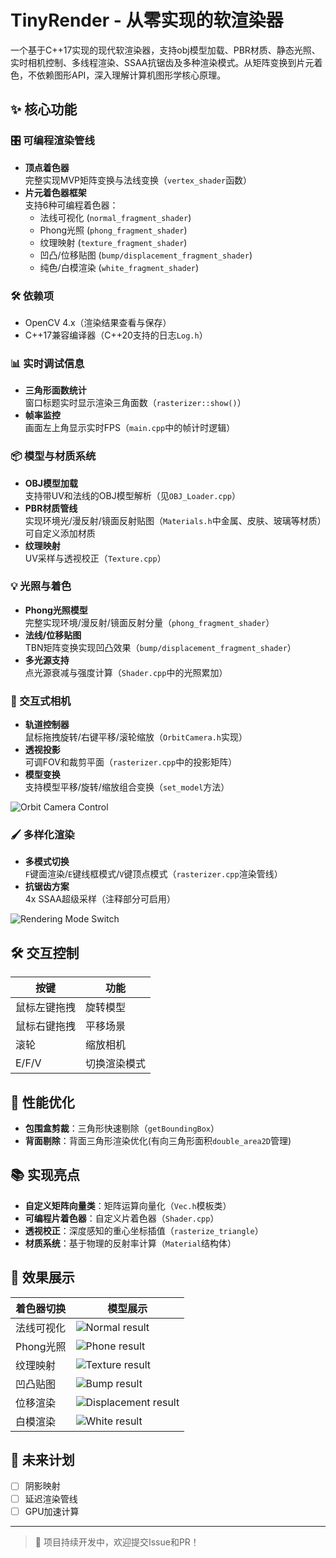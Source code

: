 # TinyRender - 从零实现的软渲染器

一个基于C++17实现的现代软渲染器，支持obj模型加载、PBR材质、静态光照、实时相机控制、多线程渲染、SSAA抗锯齿及多种渲染模式。从矩阵变换到片元着色，不依赖图形API，深入理解计算机图形学核心原理。

## ✨ 核心功能

### 🎛️ 可编程渲染管线
- **顶点着色器**  
  完整实现MVP矩阵变换与法线变换（`vertex_shader`函数）
- **片元着色器框架**  
  支持6种可编程着色器：
  - 法线可视化 (`normal_fragment_shader`)
  - Phong光照 (`phong_fragment_shader`)
  - 纹理映射 (`texture_fragment_shader`)
  - 凹凸/位移贴图 (`bump/displacement_fragment_shader`)
  - 纯色/白模渲染 (`white_fragment_shader`)

### 🛠️ 依赖项
- OpenCV 4.x（渲染结果查看与保存）
- C++17兼容编译器（C++20支持的日志`Log.h`）

### 📊 实时调试信息
- **三角形面数统计**  
  窗口标题实时显示渲染三角面数（`rasterizer::show()`）
- **帧率监控**  
  画面左上角显示实时FPS（`main.cpp`中的帧计时逻辑）

### 📦 模型与材质系统
- **OBJ模型加载**  
  支持带UV和法线的OBJ模型解析（见`OBJ_Loader.cpp`）
- **PBR材质管线**  
  实现环境光/漫反射/镜面反射贴图（`Materials.h`中金属、皮肤、玻璃等材质）可自定义添加材质
- **纹理映射**  
  UV采样与透视校正（`Texture.cpp`）

### 💡 光照与着色
- **Phong光照模型**  
  完整实现环境/漫反射/镜面反射分量（`phong_fragment_shader`）
- **法线/位移贴图**  
  TBN矩阵变换实现凹凸效果（`bump/displacement_fragment_shader`）
- **多光源支持**  
  点光源衰减与强度计算（`Shader.cpp`中的光照累加）

### 🎥 交互式相机
- **轨道控制器**  
  鼠标拖拽旋转/右键平移/滚轮缩放（`OrbitCamera.h`实现）
- **透视投影**  
  可调FOV和裁剪平面（`rasterizer.cpp`中的投影矩阵）
- **模型变换**  
  支持模型平移/旋转/缩放组合变换（`set_model`方法）

![Orbit Camera Control](demo/CameraOrbit.gif)

### 🖌️ 多样化渲染
- **多模式切换**  
  `F`键面渲染/`E`键线框模式/`V`键顶点模式（`rasterizer.cpp`渲染管线）
- **抗锯齿方案**  
  4x SSAA超级采样（注释部分可启用）

![Rendering Mode Switch](demo/Rendermodelchange.gif)

## 🛠️ 交互控制

| 按键         | 功能         |
| ------------ | ------------ |
| 鼠标左键拖拽 | 旋转模型     |
| 鼠标右键拖拽 | 平移场景     |
| 滚轮        | 缩放相机    |
| E/F/V      | 切换渲染模式 |

## 🚀 性能优化
- **包围盒剪裁**：三角形快速剔除（`getBoundingBox`）
- **背面剔除**：背面三角形渲染优化(有向三角形面积`double_area2D`管理)

## 📚 实现亮点
- **自定义矩阵向量类**：矩阵运算向量化（`Vec.h`模板类）
- **可编程片着色器**：自定义片着色器（`Shader.cpp`）
- **透视校正**：深度感知的重心坐标插值（`rasterize_triangle`）
- **材质系统**：基于物理的反射率计算（`Material`结构体）

## 📸 效果展示
| 着色器切换 | 模型展示 |
|-----------|---------|
|法线可视化| ![Normal result](demo/normal.png) | 
|Phong光照| ![Phone result](demo/phone.png) |
|纹理映射| ![Texture result](demo/texture.png) | 
|凹凸贴图| ![Bump result](demo/bump.png) |
|位移渲染| ![Displacement result](demo/displacement.png) | 
|白模渲染| ![White result](demo/white.png) |


## 🌟 未来计划
- [ ] 阴影映射
- [ ] 延迟渲染管线
- [ ] GPU加速计算

---

> 🚧 项目持续开发中，欢迎提交Issue和PR！  
